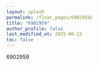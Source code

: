 ```yaml
---
layout: splash
permalink: /float_pages/6902959/
title: "6902959"
author_profile: false
last_modified_at: 2025-06-13
toc: false
---
```

 
6902959
